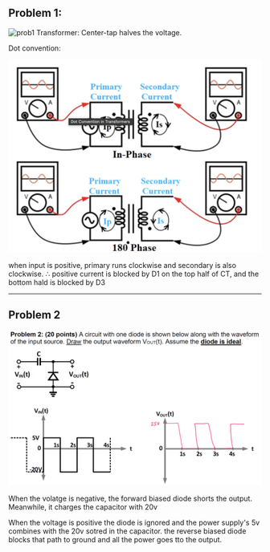 ## Problem 1:
![prob1](images/2020_ex1_1.png)
Transformer:
Center-tap halves the voltage.

Dot convention:

![xfrmr dot](images/dot_convention.png)

when input is positive, primary runs clockwise and secondary is also clockwise.
$\therefore$ positive current is blocked by D1 on the top half of CT, and the bottom hald is blocked by D3

---
 
## Problem 2

![halfrect](images/2020_ex_1_2.png)

When the volatge is negative, the forward biased diode shorts the output. Meanwhile, it charges the capacitor with 20v

When the voltage is positive the diode is ignored and the power supply's 5v combines with the 20v sotred in the capacitor. the reverse biased diode blocks that path to ground and all the power goes tto the output.

